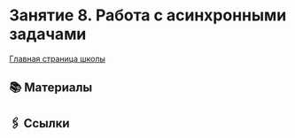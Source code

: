 # Занятие 8. Работа с асинхронными задачами

[Главная страница школы](../../README.md)

## 📚 Материалы

## 🖇️ Ссылки
